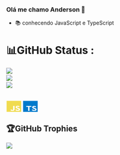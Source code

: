 ### Olá me chamo Anderson 👋

 
- 📚 conhecendo JavaScript e TypeScript

# 📊GitHub Status :
![](https://github-readme-stats.vercel.app/api?username=Anderson-A2ilva&theme=react&hide_border=false&include_all_commits=true&count_private=true)<br/>
![](https://github-readme-streak-stats.herokuapp.com/?user=Anderson-A2ilva&theme=react&hide_border=false)<br/>
![](https://github-readme-stats.vercel.app/api/top-langs/?username=Anderson-A2ilva&theme=react&hide_border=false&include_all_commits=true&count_private=true&layout=compact)
<div style="display: inline_block"><br>
 <img align="center" alt="Rafa-Js" height="30" width="40" src="https://raw.githubusercontent.com/devicons/devicon/master/icons/javascript/javascript-plain.svg">
  <img align="center" alt="Rafa-Ts" height="30" width="40" src="https://raw.githubusercontent.com/devicons/devicon/master/icons/typescript/typescript-plain.svg">
  
  ## 🏆GitHub Trophies
![](https://github-profile-trophy.vercel.app/?username=Anderson-A2ilva&theme=tokyonight&no-frame=false&no-bg=false&margin-w=4)
